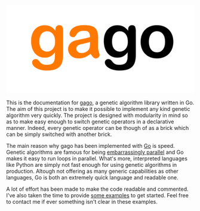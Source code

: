 ![logo](img/logo.png)

This is the documentation for [gago](http://gago.readthedocs.io/en/latest/), a genetic algorithm library written in Go. The aim of this project is to make it possible to implement any kind genetic algorithm very quickly. The project is designed with modularity in mind so as to make easy enough to switch genetic operators in a declarative manner. Indeed, every genetic operator can be though of as a brick which can be simply switched with another brick.

The main reason why gago has been implemented with [Go](https://golang.org/) is speed. Genetic algorithms are famous for being [embarrassingly parallel](https://www.wikiwand.com/en/Embarrassingly_parallel) and Go makes it easy to run loops in parallel. What's more, interpreted languages like Python are simply not fast enough for using genetic algorithms in production. Altough not offering as many generic capabilities as other languages, Go is both an extremely quick language and readable one.

A lot of effort has been made to make the code readable and commented. I've also taken the time to provide [some examples](https://github.com/MaxHalford/gago/tree/master/examples) to get started. Feel free to contact me if ever something isn't clear in these examples.
